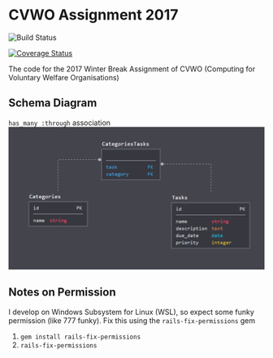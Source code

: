 # CVWO Assignment 2017

![Build Status](https://circleci.com/gh/indocomsoft/cvwo-assignment-2017.png?style=shield&circle-token=:circle-token)

[![Coverage Status](https://coveralls.io/repos/github/indocomsoft/cvwo-assignment-2017/badge.svg?branch=master)](https://coveralls.io/github/indocomsoft/cvwo-assignment-2017?branch=master)

The code for the 2017 Winter Break Assignment of CVWO
(Computing for Voluntary Welfare Organisations)

## Schema Diagram
`has_many :through` association
![](schema.png)

## Notes on Permission
I develop on Windows Subsystem for Linux (WSL), so expect some funky permission
(like 777 funky). Fix this using the `rails-fix-permissions` gem
1. `gem install rails-fix-permissions`
2. `rails-fix-permissions`

<!--
This README would normally document whatever steps are necessary to get the
application up and running.

Things you may want to cover:

* Ruby version

* System dependencies

* Configuration

* Database creation

* Database initialization

* How to run the test suite

* Services , e.g. job queues, cache servers, search engines, etc.

* Deployment instructions

* ...)

-->
